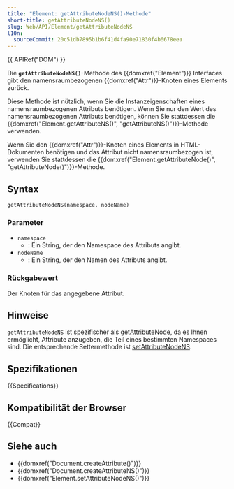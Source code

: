 ```yaml
---
title: "Element: getAttributeNodeNS()-Methode"
short-title: getAttributeNodeNS()
slug: Web/API/Element/getAttributeNodeNS
l10n:
  sourceCommit: 20c51db7895b1b6f41d4fa90e71830f4b6678eea
---
```


{{ APIRef("DOM") }}

Die **`getAttributeNodeNS()`**-Methode des {{domxref("Element")}} Interfaces gibt den namensraumbezogenen {{domxref("Attr")}}-Knoten eines Elements zurück.

Diese Methode ist nützlich, wenn Sie die Instanzeigenschaften eines namensraumbezogenen Attributs benötigen. Wenn Sie nur den Wert des namensraumbezogenen Attributs benötigen, können Sie stattdessen die {{domxref("Element.getAttributeNS()", "getAttributeNS()")}}-Methode verwenden.

Wenn Sie den {{domxref("Attr")}}-Knoten eines Elements in HTML-Dokumenten benötigen und das Attribut nicht namensraumbezogen ist, verwenden Sie stattdessen die {{domxref("Element.getAttributeNode()", "getAttributeNode()")}}-Methode.

## Syntax

```js-nolint
getAttributeNodeNS(namespace, nodeName)
```

### Parameter

- `namespace`
  - : Ein String, der den Namespace des Attributs angibt.
- `nodeName`
  - : Ein String, der den Namen des Attributs angibt.

### Rückgabewert

Der Knoten für das angegebene Attribut.

## Hinweise

`getAttributeNodeNS` ist spezifischer als [getAttributeNode](/de/docs/Web/API/Element/getAttributeNode), da es Ihnen ermöglicht, Attribute anzugeben, die Teil eines bestimmten Namespaces sind. Die entsprechende Settermethode ist [setAttributeNodeNS](/de/docs/Web/API/Element/setAttributeNodeNS).

## Spezifikationen

{{Specifications}}

## Kompatibilität der Browser

{{Compat}}

## Siehe auch

- {{domxref("Document.createAttribute()")}}
- {{domxref("Document.createAttributeNS()")}}
- {{domxref("Element.setAttributeNodeNS()")}}
